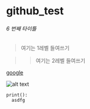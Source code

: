 # github_test

###### 6 번째 타이틀
> 여기는 1레벨 들여쓰기

>> 여기는 2레벨 들여쓰기

[google](http://google.com)

![alt text](https://i.pinimg.com/236x/e8/01/0b/e8010bb01b9003f44dfbc91b7537498e.jpg)



```
print():
  asdfg

```
